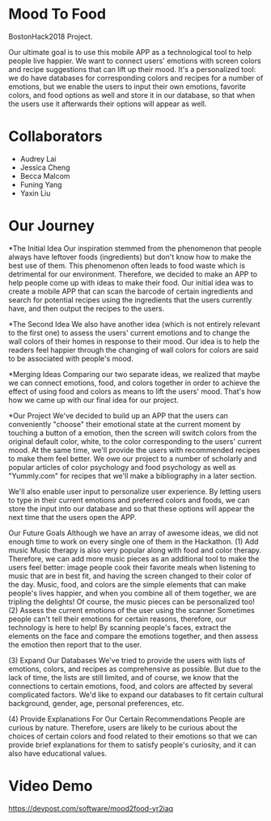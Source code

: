 # Mood To Food
BostonHack2018 Project.  

Our ultimate goal is to use this mobile APP as a technological tool to help people live happier. We want to connect users' emotions with screen colors and recipe suggestions that can lift up their mood. It's a personalized tool: we do have databases for corresponding colors and recipes for a number of emotions, but we enable the users to input their own emotions, favorite colors, and food options as well and store it in our database, so that when the users use it afterwards their options will appear as well.

# Collaborators
* Audrey Lai
* Jessica Cheng
* Becca Malcom
* Funing Yang
* Yaxin Liu

# Our Journey
*The Initial Idea Our inspiration stemmed from the phenomenon that people always have leftover foods (ingredients) but don't know how to make the best use of them. This phenomenon often leads to food waste which is detrimental for our environment. Therefore, we decided to make an APP to help people come up with ideas to make their food. Our initial idea was to create a mobile APP that can scan the barcode of certain ingredients and search for potential recipes using the ingredients that the users currently have, and then output the recipes to the users.

*The Second Idea We also have another idea (which is not entirely relevant to the first one) to assess the users' current emotions and to change the wall colors of their homes in response to their mood. Our idea is to help the readers feel happier through the changing of wall colors for colors are said to be associated with people's mood.

*Merging Ideas Comparing our two separate ideas, we realized that maybe we can connect emotions, food, and colors together in order to achieve the effect of using food and colors as means to lift the users' mood. That's how how we came up with our final idea for our project.

*Our Project We've decided to build up an APP that the users can conveniently "choose" their emotional state at the current moment by touching a button of a emotion, then the screen will switch colors from the original default color, white, to the color corresponding to the users' current mood. At the same time, we'll provide the users with recommended recipes to make them feel better. We owe our project to a number of scholarly and popular articles of color psychology and food psychology as well as "Yummly.com" for recipes that we'll make a bibliography in a later section.

We'll also enable user input to personalize user experience. By letting users to type in their current emotions and preferred colors and foods, we can store the input into our database and so that these options will appear the next time that the users open the APP.

Our Future Goals Although we have an array of awesome ideas, we did not enough time to work on every single one of them in the Hackathon. (1) Add music Music therapy is also very popular along with food and color therapy. Therefore, we can add more music pieces as an additional tool to make the users feel better: image people cook their favorite meals when listening to music that are in best fit, and having the screen changed to their color of the day. Music, food, and colors are the simple elements that can make people's lives happier, and when you combine all of them together, we are tripling the delights! Of course, the music pieces can be personalized too!
(2) Assess the current emotions of the user using the scanner Sometimes people can't tell their emotions for certain reasons, therefore, our technology is here to help! By scanning people's faces, extract the elements on the face and compare the emotions together, and then assess the emotion then report that to the user.

(3) Expand Our Databases We've tried to provide the users with lists of emotions, colors, and recipes as comprehensive as possible. But due to the lack of time, the lists are still limited, and of course, we know that the connections to certain emotions, food, and colors are affected by several complicated factors. We'd like to expand our databases to fit certain cultural background, gender, age, personal preferences, etc.

(4) Provide Explanations For Our Certain Recommendations People are curious by nature. Therefore, users are likely to be curious about the choices of certain colors and food related to their emotions so that we can provide brief explanations for them to satisfy people's curiosity, and it can also have educational values.

# Video Demo
https://devpost.com/software/mood2food-yr2iaq
